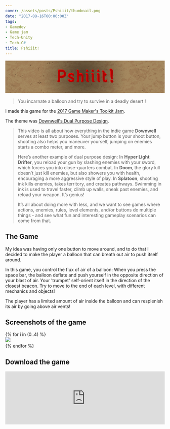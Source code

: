 ```yaml
---
cover: /assets/posts/Pshiiit/thumbnail.png
date: "2017-08-16T00:00:00Z"
tags:
- Gamedev
- Game jam
- Tech-Unity
- Tech-C#
title: Pshiiit!
---
```


![banner](/assets/posts/Pshiiit/banner.png)
> You incarnate a balloon and try to survive in a deadly desert !

I made this game for the [2017 Game Maker's Toolkit Jam](https://itch.io/jam/gmtk-jam).

The theme was [Downwell's Dual Purpose Design](https://www.youtube.com/watch?v=i5C1Uj7jJCg).

> This video is all about how everything in the indie game **Downwell** serves at least two purposes. Your jump button is your shoot button, shooting also helps you maneuver yourself, jumping on enemies starts a combo meter, and more.
>
> Here’s another example of dual purpose design: In **Hyper Light Drifter**, you reload your gun by slashing enemies with your sword, which forces you into close-quarters combat. In **Doom**, the glory kill doesn’t just kill enemies, but also showers you with health, encouraging a more aggressive style of play. In **Splatoon**, shooting ink kills enemies, takes territory, and creates pathways. Swimming in ink is used to travel faster, climb up walls, sneak past enemies, and reload your weapon. It’s genius!
>
> It’s all about doing more with less, and we want to see games where actions, enemies, rules, level elements, and/or buttons do multiple things - and see what fun and interesting gameplay scenarios can come from that.

## The Game

My idea was having only one button to move around, and to do that I decided to make the player a balloon that can breath out air to push itself around.

In this game, you control the flux of air of a balloon: When you press the space bar, the balloon deflate and push yourself in the opposite direction of your blast of air. Your 'trumpet' self-orient itself in the direction of the closest beacon. Try to move to the end of each level, with different mechanics and objects!

The player has a limited amount of air inside the balloon and can resplenish its air by going above air vents!

## Screenshots of the game

<div class="swiper swiper-demo my-3 swiper-demo--0" style="height: auto;">
  <div class="swiper__wrapper">
  {% for i in (0..4) %}
    <div class="swiper__slide"><img class="lightbox-ignore" src="/assets/posts/Pshiiit/screen{{i}}.png"/></div>
  {% endfor %}
  </div>
  <div class="swiper__button swiper__button--prev fas fa-chevron-left"></div>
  <div class="swiper__button swiper__button--next fas fa-chevron-right"></div>
</div>

## Download the game

<iframe frameborder="0" src="https://itch.io/embed/159263" width="100%" height="167"><a href="https://gabrielvidal.itch.io/pshiiit">Pshiiit! by Gabriel Vidal</a></iframe>

<script>
  {%- include scripts/lib/swiper.js -%}
  var SOURCES = window.TEXT_VARIABLES.sources;
  window.Lazyload.js(SOURCES.jquery, function() {
    $('.swiper-demo--0').swiper();
  });
</script>
